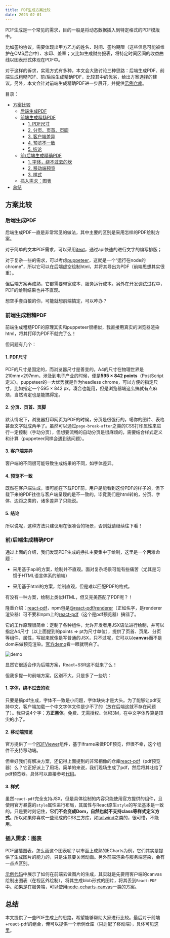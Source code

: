 ```yaml
---
title: PDF生成方案比较
date: 2023-02-01
---
```


PDF生成是一个常见的需求，目的一般是将动态数据插入到特定格式的PDF模版中。

比如签约协议，需要体现出甲方乙方的姓名、时间、签约期限（这些信息可能被维护在CMS后台中）、水印、盖章；又比如生成财务报表，将特定时间区间的收益曲线以图表形式体现在PDF中。

对于这样的诉求，实现方式有多种，本文会大致讨论三种思路：后端生成PDF、前端生成粗糙PDF、前/后端生成精确PDF，比较其中的优劣，给出方案选择的建议。另外，本文会针对前端生成精确PDF进一步展开，并提供[示例仓库](https://github.com/B-sirius/web-pdf)。

目录：

- [方案比较](#方案比较)
  - [后端生成PDF](#后端生成pdf)
  - [前端生成粗糙PDF](#前端生成粗糙pdf)
    - [1. PDF尺寸](#1-pdf尺寸)
    - [2. 分页、页首、页脚](#2-分页页首页脚)
    - [3. 客户端差异](#3-客户端差异)
    - [4. 预览不一致](#4-预览不一致)
    - [5. 结论](#5-结论)
  - [前/后端生成精确PDF](#前后端生成精确pdf)
    - [1. 字体，绕不过去的坎](#1-字体绕不过去的坎)
    - [2. 移动端预览](#2-移动端预览)
    - [3. 样式](#3-样式)
  - [插入需求：图表](#插入需求图表)
- [总结](#总结)


## 方案比较

### 后端生成PDF

后端生成PDF一直是非常常见的做法，其中主要的区别是采用怎样的PDF绘制方案。

对于简单的文本PDF需求，可以采用[itext](https://itextpdf.com/)，通过api快速的进行文字的编写排版；

对于复杂一些的需求，可以考虑[puppeteer](https://pptr.dev/)，这就是一个“运行在node的chrome”，所以它可以在后端虚空绘制html，并将其导出为PDF（前端思想其实很重）。

但后端方案再成熟，它都需要带宽成本、服务运行成本。另外在开发调试过程中，PDF的绘制结果也并不直观。

想空手套白狼的你，可能就想前端搞定，可以咋办？

### 前端生成粗糙PDF

前端生成粗糙PDF的原理其实和puppeteer很相似，我直接用真实的浏览器渲染html，将其打印为PDF不就完了么！

但问题有几个：

#### 1. PDF尺寸

PDF的尺寸是固定的，而浏览器尺寸是善变的。A4的尺寸在物理世界是210mm×297mm，涉及到电子产业的时候，便是**595 × 842 points**（PostScript定义）。puppeteer的一大优势就是作为headless chrome，可以方便的指定尺寸，比如指定一个595 × 842 px，凑合也能用，但是浏览器端这么搞就有点麻烦，当然肯定也是能搞得定。

#### 2. 分页、页首、页脚

默认情况下，浏览器打印网页为PDF的时候，分页是很强行的，噶你的图片、表格甚至文字就成两半了。虽然可以通过`page-break-after`之类的CSS打印属性来进行一定控制（手动分页），但想要流畅的自动分页是很麻烦的，需要结合样式定义和计算（puppeteer同样会遇到该问题）。

#### 3. 客户端差异

客户端的不同很可能导致生成结果的不同，如字体差异。

#### 4. 预览不一致

既然在客户端生成，很可能在下载PDF前，用户是能看到这份PDF的样子的，但下载下来的PDF往往与客户端呈现的是不一致的。毕竟我们是html转的，分页、字体、边距之类的，诸多差异了只能说。

#### 5. 结论

所以说呢，这种方法只建议用在很凑合的场景，否则就请继续往下看！

### 前/后端生成精确PDF

通过上面的介绍，我们发现PDF生成的挣扎主要集中于绘制，这里是一个两难命题：

- 采用基于api的方案，绘制并不直观。面对复杂场景可能有些痛苦（尤其是习惯于HTML语言体系的前端）

- 采用基于html的方案，绘制直观，但是难以匹配PDF的格式。

有没有一种方案，绘制上类似HTML，但又完美匹配了PDF呢？！

隆重介绍：[react-pdf](https://react-pdf.org/)，npm包是[@react-pdf/renderer](https://www.npmjs.com/package/@react-pdf/renderer)（正如名字，是renderer渲染器）可不要和npm上的[react-pdf](https://www.npmjs.com/package/react-pdf)（这个是pdf预览器）搞错了。

它的工作原理很简单：定制了各种组件，允许开发者用JSX语法进行绘制，并可以指定A4尺寸（以上面提到的points => pt为尺寸单位），提供了页首、页尾、分页等组件、属性，写起来就像是写普通的JSX，只不过呢，它可以以**canvas**而不是dom来做预览渲染。[官方demo](https://react-pdf.org/repl)看一眼就明白了。

![demo](https://s2.loli.net/2023/01/31/ILceZBFrHw9OsRg.png)

显然它很适合作为后端方案，React+SSR这不就来了么！

但我多提一句前端方案，区别不大，只是多了一些坑：

#### 1. 字体，绕不过去的坎

只要是搞pdf生成，字体不一致是小问题，字体缺失才是大头。为了能够让pdf支持中文，客户端加载一个中文字体文件是少不了的（放在后端这就不存在问题了）。我只说4个字：**方正黑体**。免费、无需授权、体积3M，在中文字体界算是顶尖的小了。

#### 2. 移动端预览

官方提供了一个[PDFViewer](https://react-pdf.org/components#pdfviewer)组件，基于Iframe来做PDF预览，但很不幸，这个组件不支持移动端。

但幸好我们有解决方案，还记得上面提到的非常相像的仓库[react-pdf](https://www.npmjs.com/package/react-pdf)（pdf预览器）么？它正好派上了用场。简单的来说，我们现场生成了pdf，然后将其吐给了pdf预览器。具体可以直接参考[代码](https://github.com/B-sirius/web-pdf/blob/12eedf4627e3a41212f6034c04f00e0cb8870a73/src/App.js#L2)。

#### 3. 样式

虽然`react-pdf`完全支持JSX，但是具体绘制的内容只能使用官方提供的组件，且使用官方暴露的`style`属性进行布局，其属性与React原生`style`的写法基本是一致的。只是要时刻记住，**它们不会变成Dom，自然也就不支持class等样式定义方式**。所以如果你喜欢一些现成的CSS三方库，如[tailwind](https://tailwindcss.com/)之类的，很可惜，不能用。

### 插入需求：图表

PDF里插图表，怎么画这个图表呢？以市面上成熟的ECharts为例，它们其实是提供了生成图片的能力的，只是注意要关闭动画。另外前端渲染与服务端渲染，会有一点点区别。

[示例代码](https://github.com/B-sirius/web-pdf/blob/main/src/utils/getChartsBlobImage.js)中展示了如何在前端去做图片的生成，其实就是先要用客户端的canvas绘制出图表（在视区外绘制），将其生成blob形式的图片，将其丢到`React-PDF`中。如果是在服务端，可以使用[node-echarts-canvas](https://www.npmjs.com/package/node-echarts-canvas)一类的方案。

## 总结

本文提供了一些PDF生成上的思路，希望能够帮助大家进行比较。最后对于前端+react-pdf的组合，俺可以提供一个示例仓库（只适配了移动端），具体可见[这里](https://github.com/B-sirius/web-pdf)。

